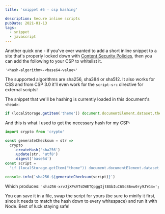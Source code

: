 ```yaml
---
title: 'snippet #5 - csp hashing'

description: Secure inline scripts
pubDate: 2021-01-13
tags:
  - snippet
  - javascript
---
```


Another quick one - if you've ever wanted to add a short inline snippet to a
site that's properly locked down with [Content Security Policies](https://developer.mozilla.org/en-US/docs/Web/HTTP/Headers/Content-Security-Policy/), then you can add the following to your CSP to whitelist it.

```
'<hash-algorithm>-<base64-value>'
```

The supported algorithms are sha256, sha384 or sha512. It also works for CSS and from
CSP 3.0 it'll even work for the `script-src` directive for external scripts!

The snippet that we'll be hashing is currently loaded in this document's `<head>`:

```js
if (localStorage.getItem('theme')) document.documentElement.dataset.theme = localStorage.getItem('theme')
```

And this is what I used to get the necessary hash for my CSP:

```js
import crypto from 'crypto'

const generateChecksum = str =>
  crypto
    .createHash('sha256')
    .update(str, 'utf8')
    .digest('base64')
const script =
  'if (localStorage.getItem("theme")) document.documentElement.dataset.theme = localStorage.getItem("theme")'

console.info(`sha256-${generateChecksum(script)}`)
```

Which produces: `'sha256-xrvJjXPsVTsDWETQpggIjt8GbIuC6Sc86vw0ry9JYG4=';`

You can save it in a file, swap the script for yours (be sure to minify it first,
since it needs to match the hash down to every whitespace) and run it with Node.
Best of luck staying safe!
